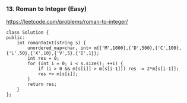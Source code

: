 ### 13. Roman to Integer (Easy)

https://leetcode.com/problems/roman-to-integer/

```
class Solution {
public:
    int romanToInt(string s) {
        unordered_map<char, int> m{{'M',1000},{'D',500},{'C',100},{'L',50},{'X',10},{'V',5},{'I',1}};
        int res = 0;
        for (int i = 0; i < s.size(); ++i) {
            if (i > 0 && m[s[i]] > m[s[i-1]]) res -= 2*m[s[i-1]];
            res += m[s[i]];
        }
        return res;
    }
};
```
